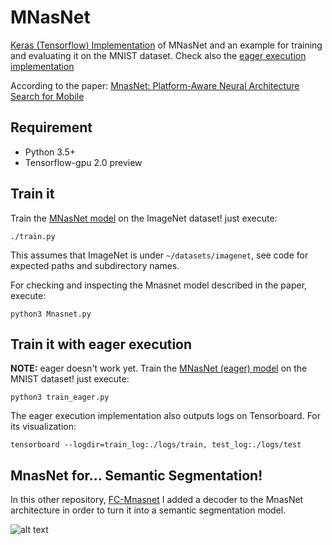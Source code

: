 # MNasNet
[Keras (Tensorflow)
Implementation](https://github.com/Shathe/MNasNet-Keras-Tensorflow/blob/master/Mnasnet.py)
of MNasNet and an example for training and evaluating it on the MNIST dataset.
Check also the [eager execution
implementation](https://github.com/Shathe/MNasNet-Keras-Tensorflow/blob/master/MnasnetEager.py)

According to the paper: [MnasNet: Platform-Aware Neural Architecture Search for
Mobile](https://arxiv.org/pdf/1807.11626.pdf)

## Requirement
* Python 3.5+
* Tensorflow-gpu 2.0 preview

## Train it
Train the [MNasNet
model](https://github.com/Shathe/MNasNet-Keras-Tensorflow/blob/master/Mnasnet.py)
on the ImageNet dataset! just execute:
```
./train.py
```
This assumes that ImageNet is under `~/datasets/imagenet`, see code for expected
paths and subdirectory names.

For checking and inspecting the Mnasnet model described in the paper, execute:
```
python3 Mnasnet.py
```



## Train it with eager execution
**NOTE:** eager doesn't work yet.
Train the [MNasNet (eager)
model](https://github.com/Shathe/MNasNet-Keras-Tensorflow/blob/master/MnasnetEager.py)
on the MNIST dataset! just execute:

```
python3 train_eager.py
```

The eager execution implementation also outputs logs on Tensorboard. For its visualization:
```
tensorboard --logdir=train_log:./logs/train, test_log:./logs/test
```

## MnasNet for... Semantic Segmentation!
In this other repository,
[FC-Mnasnet](https://github.com/Shathe/Semantic-Segmentation-Tensorflow-Eager)
I added a decoder to the MnasNet architecture in order to turn it into a
semantic segmentation model.



![alt text](https://github.com/Shathe/MNasNet-Keras-Tensorflow/raw/master/mnasnet.png)

